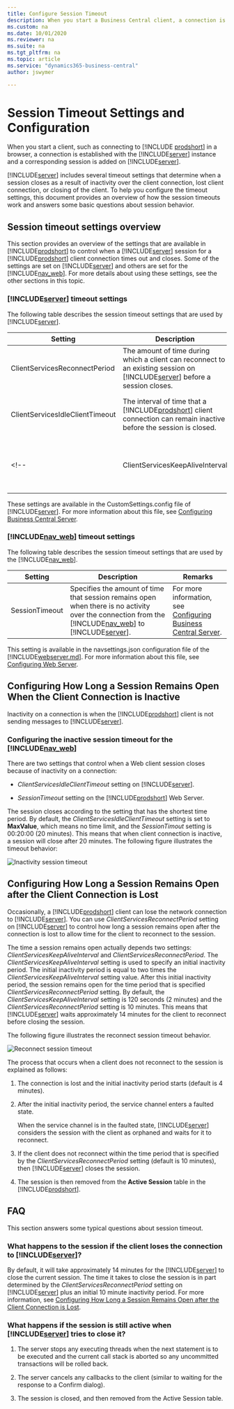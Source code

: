 ```yaml
---
title: Configure Session Timeout
description: When you start a Business Central client, a connection is established, and a corresponding session is added to the Business Central Server.
ms.custom: na
ms.date: 10/01/2020
ms.reviewer: na
ms.suite: na
ms.tgt_pltfrm: na
ms.topic: article
ms.service: "dynamics365-business-central"
author: jswymer

---
```

# Session Timeout Settings and Configuration

When you start a client, such as connecting to [!INCLUDE [prodshort](../developer/includes/prodshort.md)] in a browser, a connection is established with the [!INCLUDE[server](../developer/includes/server.md)] instance and a corresponding session is added on [!INCLUDE[server](../developer/includes/server.md)].  

 [!INCLUDE[server](../developer/includes/server.md)] includes several timeout settings that determine when a session closes as a result of inactivity over the client connection, lost client connection, or closing of the client. To help you configure the timeout settings, this document provides an overview of how the session timeouts work and answers some basic questions about session behavior.  

##  <a name="Timeouts"></a> Session timeout settings overview  
 This section provides an overview of the settings that are available in [!INCLUDE[prodshort](../developer/includes/prodshort.md)] to control when a [!INCLUDE[server](../developer/includes/server.md)] session for a [!INCLUDE[prodshort](../developer/includes/prodshort.md)] client connection times out and closes. Some of the settings are set on [!INCLUDE[server](../developer/includes/server.md)] and others are set for the [!INCLUDE[nav_web](../developer/includes/nav_web_md.md)]. For more details about using these settings, see the other sections in this topic.  

### [!INCLUDE[server](../developer/includes/server.md)] timeout settings  
 The following table describes the session timeout settings that are used by [!INCLUDE[server](../developer/includes/server.md)].  

|Setting|Description|Remarks|  
|-------------|-----------------|-------------|  
|ClientServicesReconnectPeriod|The amount of time during which a client can reconnect to an existing session on [!INCLUDE[server](../developer/includes/server.md)] before a session closes.|For more information, see [Configuring How Long a Session Remains Open after the Client Connection is Lost](Understanding-Session-Timeouts.md#ReconnectTimeout).|  
|ClientServicesIdleClientTimeout|The interval of time that a [!INCLUDE[prodshort](../developer/includes/prodshort.md)] client connection can remain inactive before the session is closed.|For more information, see [Configuring How Long a Session Remains Open When the Client Connection is Inactive](Understanding-Session-Timeouts.md#InactiveSession).|  
<!--|  ClientServicesKeepAliveInterval | Specifies the interval (in seconds) between keep-alive messages that are sent from the [!INCLUDE[nav_windows](../developer/includes/nav_windows_md.md)] to [!INCLUDE[server](../developer/includes/server.md)]. |This setting is also used, in part, to define the reconnect period when a connection is lost. For more information, see [Keeping inactive sessions alive](Understanding-Session-Timeouts.md#KeepAlive).|-->

 These settings are available in the CustomSettings.config file of [!INCLUDE[server](../developer/includes/server.md)]. For more information about this file, see [Configuring Business Central Server](configure-server-instance.md).  

### [!INCLUDE[nav_web](../developer/includes/nav_web_md.md)] timeout settings  
 The following table describes the session timeout settings that are used by the [!INCLUDE[nav_web](../developer/includes/nav_web_md.md)].  

|Setting|Description|Remarks|  
|-------------|-----------------|-------------|  
|SessionTimeout|Specifies the amount of time that session remains open when there is no activity over the connection from the [!INCLUDE[nav_web](../developer/includes/nav_web_md.md)] to [!INCLUDE[server](../developer/includes/server.md)].|For more information, see [Configuring Business Central Server](configure-server-instance.md).|  

 This setting is available in the navsettings.json configuration file of the [!INCLUDE[webserver.md](../developer/includes/webserver.md)]. For more information about this file, see [Configuring Web Server](configure-web-server.md#WebClientSettingsFile).  

##  <a name="InactiveSession"></a> Configuring How Long a Session Remains Open When the Client Connection is Inactive  
 Inactivity on a connection is when the [!INCLUDE[prodshort](../developer/includes/prodshort.md)] client is not sending messages to [!INCLUDE[server](../developer/includes/server.md)]. <!--Controlling when a session will timeout and close because of inactivity is different for the [!INCLUDE[nav_windows](../developer/includes/nav_windows_md.md)] and the [!INCLUDE[nav_web](../developer/includes/nav_web_md.md)].-->  

<!--### Configuring the inactive session timeout for the [!INCLUDE[nav_windows](../developer/includes/nav_windows_md.md)]  
 When the [!INCLUDE[nav_windows](../developer/includes/nav_windows_md.md)] is inactive, the session will remain open until the time period that is specified by the *ClientServicesIdleClientTimeout* setting has passed, provided that the client has not been stopped or the connection to [!INCLUDE[server](../developer/includes/server.md)] has not been lost. The default value of the *ClientServicesIdleClientTimeout* setting is **MaxValue**, which means that there is no time limit so the session will remain active indefinitely.-->  

### Configuring the inactive session timeout for the [!INCLUDE[nav_web](../developer/includes/nav_web_md.md)]  
 There are two settings that control when a Web client session closes because of inactivity on a connection:  

-   *ClientServicesIdleClientTimeout* setting on [!INCLUDE[server](../developer/includes/server.md)].  

-   *SessionTimeout* setting on the [!INCLUDE[prodshort](../developer/includes/prodshort.md)] Web Server.  

 The session closes according to the setting that has the shortest time period. By default, the *ClientServicesIdleClientTimeout* setting is set to **MaxValue**, which means no time limit, and the *SessionTimout* setting is 00:20:00 \(20 minutes\). This means that when client connection is inactive, a session will close after 20 minutes. The following figure illustrates the timeout behavior:  

 ![Inactivity session timeout](../media/NAV_Inactivity_SessionTimeout.png "Inactivity session timeout")  

<!-- The *SessionTimeout* setting enables you to set the [!INCLUDE[nav_web](../developer/includes/nav_web_md.md)] inactive session timeout different than for the [!INCLUDE[nav_windows](../developer/includes/nav_windows_md.md)], which is only controlled by the *ClientServicesIdleClientTimeout* setting. Typically, you will set the inactive session timeout period on [!INCLUDE[nav_web](../developer/includes/nav_web_md.md)] connections shorter than for the [!INCLUDE[nav_windows](../developer/includes/nav_windows_md.md)].-->  

<!--###  <a name="KeepAlive"></a> Keeping inactive sessions alive  
 To keep an inactive session alive, the [!INCLUDE[nav_windows](../developer/includes/nav_windows_md.md)] uses the Windows Communication Framework \(WCF\) reliable sessions feature. When the [!INCLUDE[nav_windows](../developer/includes/nav_windows_md.md)] is inactive, reliable sessions automatically sends messages from the [!INCLUDE[nav_windows](../developer/includes/nav_windows_md.md)] to [!INCLUDE[server](../developer/includes/server.md)]. You control the interval of the keep-alive messages by setting the *ClientServicesKeepAliveInterval* setting on the [!INCLUDE[server](../developer/includes/server.md)]. The default value of the *ClientServicesKeepAliveInterval* setting is 120 seconds \(2 minutes\).  

 For most installations, the ClientServicesKeepAliveInterval setting default value sufficient for keeping sessions open until the *ClientServicesIdleClientTimeout* setting period elapses. However, when [!INCLUDE[server](../developer/includes/server.md)] is installed behind a load balancer, which is the case on Microsoft Azure, you might have to adjust the value the *ClientServicesKeepAliveInterval* setting to prevent sessions from closing before the expected session timeout. A load balancer typically has an idle timeout setting that it uses to determine whether to redirect connections. However, you want a stable connection between the [!INCLUDE[nav_windows](../developer/includes/nav_windows_md.md)] and [!INCLUDE[server](../developer/includes/server.md)]. If there is no activity on the client connection for duration of the load balancer's idle timeout setting, then the load balancer might redirect the client connection to another server. To avoid this condition, we recommend that you set the *ClientServicesKeepAliveInterval* to half the value of the load balancer's idle timeout setting.  

> [!NOTE]  
>  The idle timeout on Azure is around 4 minutes, so the default setting of *ClientServicesKeepAliveInterval* \(2 minutes\) should be sufficient.  -->

##  <a name="ReconnectTimeout"></a> Configuring How Long a Session Remains Open after the Client Connection is Lost  
 Occasionally, a [!INCLUDE[prodshort](../developer/includes/prodshort.md)] client can lose the network connection to [!INCLUDE[server](../developer/includes/server.md)]. You can use *ClientServicesReconnectPeriod* setting on [!INCLUDE[server](../developer/includes/server.md)] to control how long a session remains open after the connection is lost to allow time for the client to reconnect to the session.  

 The time a session remains open actually depends two settings: *ClientServicesKeepAliveInterval* and *ClientServicesReconnectPeriod*. The *ClientServicesKeepAliveInterval* setting is used to specify an initial inactivity period. The initial inactivity period is equal to two times the *ClientServicesKeepAliveInterval* setting value. After this initial inactivity period, the session remains open for the time period that is specified *ClientServicesReconnectPeriod* setting. By default, the *ClientServicesKeepAliveInterval* setting is 120 seconds \(2 minutes\) and the *ClientServicesReconnectPeriod* setting is 10 minutes. This means that [!INCLUDE[server](../developer/includes/server.md)] waits approximately 14 minutes for the client to reconnect before closing the session.  

 The following figure illustrates the reconnect session timeout behavior.  

 ![Reconnect session timeout](../media/NAV_Reconnect_SessionTimeout.png "Reconnect session timeout")  

 The process that occurs when a client does not reconnect to the session is explained as follows:  

1.  The connection is lost and the initial inactivity period starts \(default is 4 minutes\).  

2.  After the initial inactivity period, the service channel enters a faulted state.  

     When the service channel is in the faulted state, [!INCLUDE[server](../developer/includes/server.md)] considers the session with the client as orphaned and waits for it to reconnect.  

3.  If the client does not reconnect within the time period that is specified by the *ClientServicesReconnectPeriod* setting \(default is 10 minutes\), then [!INCLUDE[server](../developer/includes/server.md)] closes the session.  

4.  The session is then removed from the **Active Session** table in the [!INCLUDE[prodshort](../developer/includes/prodshort.md)].  

##  <a name="FAQ"></a> FAQ

 This section answers some typical questions about session timeout.  

<!--### How long does [!INCLUDE[server](../developer/includes/server.md)] wait when the [!INCLUDE[nav_windows](../developer/includes/nav_windows_md.md)] is inactive before closing a session??  
 With [!INCLUDE[nav_windows](../developer/includes/nav_windows_md.md)], by default, [!INCLUDE[server](../developer/includes/server.md)] will wait indefinitely as long as the client has not been stopped or the connection to [!INCLUDE[server](../developer/includes/server.md)] has not been lost. With the [!INCLUDE[nav_web](../developer/includes/nav_web_md.md)], the session will remain active for 20 minutes. The [!INCLUDE[nav_windows](../developer/includes/nav_windows_md.md)] and [!INCLUDE[nav_web](../developer/includes/nav_web_md.md)] include configuration settings that you can use to change the inactivity timeout period. For more information, see [Configuring How Long a Session Remains Open When the Client Connection is Inactive](Understanding-Session-Timeouts.md#InactiveSession).  -->

<!--### What happens to the session if I end the [!INCLUDE[nav_windows](../developer/includes/nav_windows_md.md)] by using Task Manager?  
 If the [!INCLUDE[nav_windows](../developer/includes/nav_windows_md.md)]is waiting for a response from [!INCLUDE[server](../developer/includes/server.md)], as is the case with a modal dialog, then the session remains open until the time period that is specified by the ClientServicesReconnectPeriod setting expires. When the Window Client process is ended, the service channel will enter a faulted state. [!INCLUDE[server](../developer/includes/server.md)] considers the session with the Microsoft Dynamics NAV client as orphaned and waits for it to reconnect.  -->

### What happens to the session if the client loses the connection to [!INCLUDE[server](../developer/includes/server.md)]?

 By default, it will take approximately 14 minutes for the [!INCLUDE[server](../developer/includes/server.md)] to close the current session. The time it takes to close the session is in part determined by the *ClientServicesReconnectPeriod* setting on [!INCLUDE[server](../developer/includes/server.md)] plus an initial 10 minute inactivity period. For more information, see [Configuring How Long a Session Remains Open after the Client Connection is Lost](Understanding-Session-Timeouts.md#ReconnectTimeout).  

### What happens if the session is still active when [!INCLUDE[server](../developer/includes/server.md)] tries to close it?  

1. The server stops any executing threads when the next statement is to be executed and the current call stack is aborted so any uncommitted transactions will be rolled back.  

2. The server cancels any callbacks to the client \(similar to waiting for the response to a Confirm dialog\).  

3. The session is closed, and then removed from the Active Session table.  

